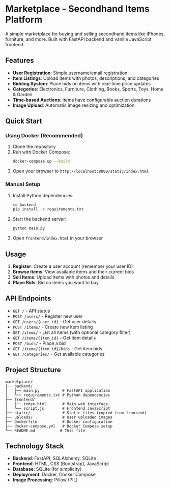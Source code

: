 # Marketplace - Secondhand Items Platform

A simple marketplace for buying and selling secondhand items like iPhones, furniture, and more. Built with FastAPI backend and vanilla JavaScript frontend.

## Features

- **User Registration**: Simple username/email registration
- **Item Listings**: Upload items with photos, descriptions, and categories
- **Bidding System**: Place bids on items with real-time price updates
- **Categories**: Electronics, Furniture, Clothing, Books, Sports, Toys, Home & Garden
- **Time-based Auctions**: Items have configurable auction durations
- **Image Upload**: Automatic image resizing and optimization

## Quick Start

### Using Docker (Recommended)

1. Clone the repository
2. Run with Docker Compose:
   ```bash
   docker-compose up --build
   ```
3. Open your browser to `http://localhost:8000/static/index.html`

### Manual Setup

1. Install Python dependencies:
   ```bash
   cd backend
   pip install -r requirements.txt
   ```

2. Start the backend server:
   ```bash
   python main.py
   ```

3. Open `frontend/index.html` in your browser

## Usage

1. **Register**: Create a user account (remember your user ID)
2. **Browse Items**: View available items and their current bids
3. **Sell Items**: Upload items with photos and details
4. **Place Bids**: Bid on items you want to buy

## API Endpoints

- `GET /` - API status
- `POST /users/` - Register new user
- `GET /users/{user_id}` - Get user details
- `POST /items/` - Create new item listing
- `GET /items/` - List all items (with optional category filter)
- `GET /items/{item_id}` - Get item details
- `POST /bids/` - Place a bid
- `GET /items/{item_id}/bids` - Get item bids
- `GET /categories/` - Get available categories

## Project Structure

```
marketplace/
├── backend/
│   ├── main.py          # FastAPI application
│   └── requirements.txt # Python dependencies
├── frontend/
│   ├── index.html       # Main web interface
│   └── script.js        # Frontend JavaScript
├── static/              # Static files (copied from frontend)
├── uploads/             # User uploaded images
├── Dockerfile           # Docker configuration
├── docker-compose.yml   # Docker Compose setup
└── README.md           # This file
```

## Technology Stack

- **Backend**: FastAPI, SQLAlchemy, SQLite
- **Frontend**: HTML, CSS (Bootstrap), JavaScript
- **Database**: SQLite (for simplicity)
- **Deployment**: Docker, Docker Compose
- **Image Processing**: Pillow (PIL)